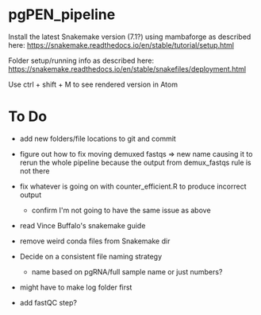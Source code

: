 # pgPEN_pipeline

Install the latest Snakemake version (7.1?) using mambaforge as described here:
https://snakemake.readthedocs.io/en/stable/tutorial/setup.html

Folder setup/running info as described here:
https://snakemake.readthedocs.io/en/stable/snakefiles/deployment.html

Use ctrl + shift + M to see rendered version in Atom

# To Do

* add new folders/file locations to git and commit

* figure out how to fix moving demuxed fastqs => new name causing it to rerun the whole pipeline because the output from demux_fastqs rule is not there

* fix whatever is going on with counter_efficient.R to produce incorrect output
  * confirm I'm not going to have the same issue as above

* read Vince Buffalo's snakemake guide

* remove weird conda files from Snakemake dir

* Decide on a consistent file naming strategy
  * name based on pgRNA/full sample name or just numbers?

* might have to make log folder first

* add fastQC step?
